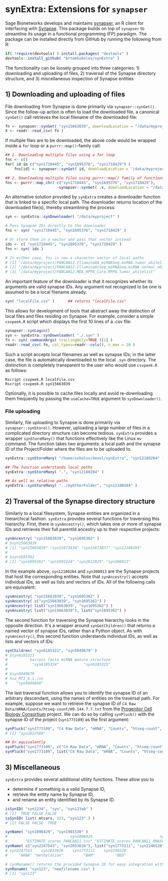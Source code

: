 # synExtra: Extensions for `synapser`

Sage Bionetworks develops and maintains [synapser](https://github.com/Sage-Bionetworks/synapser), an R client for interfacing with [Synapse](https://www.synapse.org/). This package builds on top of `synapser` to streamline its usage in a functional programming (FP) paradigm. The package can be installed directly from GitHub by running the following from R:

``` R
if( !require(devtools) ) install.packages( "devtools" )
devtools::install_github( "ArtemSokolov/synExtra" )
```

The functionality can be loosely grouped into three categories: 1) downloading and uploading of files, 2) traversal of the Synapse directory structure, and 3) miscellaneous inspection of Synapse entities

## 1) Downloading and uploading of files

File downloading from Synapse is done primarily via `synapser::synGet()`. Since the follow-up action is often to load the downloaded file, a canonical `synGet()` call retrieves the local filename of the downloaded file:

``` R
fn <- synapser::synGet( "syn15663039", downloadLocation = "/data/myproject" )$path
X <- readr::read_csv( fn )
```

If multiple files are to be downloaded, the above code would be wrapped inside a `for` loop or a `purrr::map()`-family call:

``` R
## 1. Downloading multiple files using a for loop
fns <- c()
for( id in c("syn1710445", "syn1695376", "syn1710429") )
    fns[id] <- synapser::synGet( id, downloadLocation = "/data/myproject" )$path

## 2. Downloading multiple files using purrr::map() family of functions
fns <- purrr::map_chr( c("syn1710445", "syn1695376", "syn1710429"),
                       ~synapser::synGet( .x, downloadLocation = "/data/myproject" )$path )
```

An alternative solution provided by `synExtra` creates a downloader function that is linked to a specific local path. The downloader returns location of the downloaded file(s), thereby streamlining the process:

``` R
syn <- synExtra::synDownloader( "/data/myproject" )

# Pass Synapse IDs directly to the downloader
fns <- syn( "syn1710445", "syn1695376", "syn1710429" )

# Or store them in a vector and pass that vector instead
ids <- c( "syn1710445", "syn1695376", "syn1710429" )
fns <- syn( ids )

# In either case, fns is now a character vector of local paths
# [1] "/data/myproject/PANCAN12.IlluminaGA_miRNASeq.miRNA.tumor_whitelist"    
# [2] "/data/myproject/PANCAN12.IlluminaHiSeq_miRNASeq.miRNA.normal_whitelist"
# [3] "/data/myproject/PANCAN12.MDA_RPPA_Core.RPPA.tumor_whitelist"           
```

An important feature of the downloader is that it recognizes whether its arguments are valid synapse IDs. Any argument not recognized to be one is assumed to be a local filename already.

``` R
syn( "localFile.csv" )      ## returns "localFile.csv"
```

This allows for development of tools that abstract away the distinction of local files and files residing on Synapse. For example, consider a simple `csvpeek.R` script which displays the first 10 lines of a .csv file:

``` R
synapser::synLogin()
syn <- synExtra::synDownloader( "./.syn" )
fn <- syn( commandArgs( trailingOnly=TRUE )[1] )
readr::read_csv( fn, col_types=readr::cols(), n_max = 10 )
```

Such a script accepts local filenames as well as synapse IDs; in the latter case, the file is automatically downloaded to the local `.syn` directory. The distinction is completely transparent to the user who would use `csvpeek.R` as follows:

    Rscript csvpeek.R localFile.csv
    Rscript csvpeek.R syn15663039

Optionally, it is possible to cache files locally and avoid re-downloading them frequently by passing the
`useCache=TRUE` argument to `synDownloader()`.

### File uploading

Similarly, file uploading to Synapse is done primarily via `synapser::synStore()`. However, uploading a large number of files in a complicated directory structure can become tedious. `synExtra` provides a wrapper `synStoreMany()` that functions effectively like the Linux `mv` command. The function takes two arguments: a local path and the synapse ID of the Project/Folder where the files are to be uploaded to.

``` R
synExtra::synStoreMany( "/home/sokolov/devel/synExtra", "syn12180284" )

## The function understands local paths
synExtra::synStoreMany( ".", "syn12180284" )

## As well as relative paths
synExtra::synStoreMany( "../myOtherFolder", "syn12180284" )
```

## 2) Traversal of the Synapse directory structure

Similarly to a local filesystem, Synapse entities are organized in a hierarchical fashion. `synExtra` provides several functions for traversing this hierarchy. First, there is `synAncestry()`, which takes one or more of synapse IDs and retrieves their full parentId ancestry up to their respective projects:

``` R
synAncestry( "syn15663039", "syn1695362" )
# $syn15663039
# [1] "syn15663039" "syn15673834" "syn15673837" "syn12180284"
#
# $syn1695362
# [1] "syn1695362" "syn1695324" "syn2812925" "syn300013" 
```

In the example above, `syn12180284` and `syn300013` are the Synapse projects that host the corresponding entities. Note that `synAncestry()` accepts individual IDs, as well as lists and vectors of IDs. All of the following calls are equivalent:
``` R
synAncestry( "syn15663039", "syn1695362" )
synAncestry( c("syn15663039", "syn1695362") )
synAncestry( list("syn15663039", "syn1695362") )
synAncestry( list("syn15663039"), list("syn1695362") )
```

The second function for traversing the Synapse hierarchy looks in the opposite direction. It's a wrapper around `synGetChildren()` that returns a named vector of synapse IDs, rather than a Python object. As with `synAncestry()`, this second function understands individual IDs, as well as lists and vectors of IDs:

``` R
synChildren( "syn6185321", "syn5049679" )
# $syn6185321
#          hairpin fasta miRNA mature structure
#           "syn6185324"           "syn6185325"
#
# $syn5049679
# hsa_MTI_6.1.csv
#    "syn5049680"
```

The last traversal function allows you to identify the synapse ID of an arbitrary descendant, using the names of entities on the traversal path. For example, suppose we want to retrieve the synapse ID of `C4 Raw Data/mRNA/Counts/htseq-count/H9.144.7.7.txt` from the [Progenitor Cell Biology Consortium](https://www.synapse.org/#!Synapse:syn1773109) project. We can do so by calling `synPluck()` with the synapse ID of the project (`syn1773109`) as the first argument:

``` R
synPluck("syn1773109", "C4 Raw Data", "mRNA", "Counts", "htseq-count", "H9.144.7.7.txt")
# [1] "syn2822560"

## Or equivalently
synPluck("syn1773109", c("C4 Raw Data", "mRNA", "Counts", "htseq-count", "H9.144.7.7.txt"))
synPluck("syn1773109", list("C4 Raw Data", "mRNA", "Counts", "htseq-count", "H9.144.7.7.txt"))
```

## 3) Miscellaneous

`synExtra` provides several additional utility functions. These allow you to
* determine if something is a valid Synapse ID,
* retrieve the entity name by Synapse ID,
* and rename an entity identified by its Synapse ID.

``` R
isSynID( "syn1234", "syn", "syn123ab" )
# [1]  TRUE FALSE FALSE
isSynID( list( mtcars, 123, "syn123" ) )
# [1] FALSE FALSE  TRUE

synName( "syn1896429", "syn1901530" )
#                            syn1896429                              syn1901530 
#        "ESTIMATE_scores_PANCAN11.tsv" "ESTIMATE_scores_PANCAN11_RNASeqV2.tsv"
synName( c("syn2247543", "syn2653626"), list("syn1773111", "syn2246520") )
# syn2247543    syn2653626    syn1773111    syn2246520 
#     "mRNA" "methylation"         "BAM"         "BED" 

# synRename() returns the provided Synapse ID for easy integration with %>% pipe
synRename( "syn123", "newfilename.csv" )
# [1] "syn123"
```

